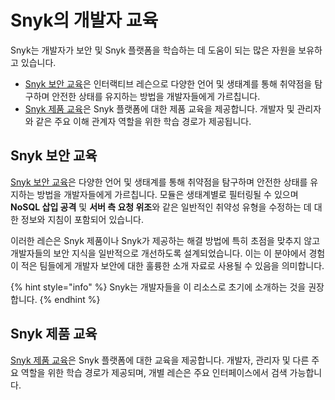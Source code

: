 # Snyk의 개발자 교육

Snyk는 개발자가 보안 및 Snyk 플랫폼을 학습하는 데 도움이 되는 많은 자원을 보유하고 있습니다.

* [Snyk 보안 교육](https://learn.snyk.io/catalog/security-education/?type=security-education)은 인터랙티브 레슨으로 다양한 언어 및 생태계를 통해 취약점을 탐구하며 안전한 상태를 유지하는 방법을 개발자들에게 가르칩니다.
* [Snyk 제품 교육](https://learn.snyk.io/catalog/product-training/?type=product-training)은 Snyk 플랫폼에 대한 제품 교육을 제공합니다. 개발자 및 관리자와 같은 주요 이해 관계자 역할을 위한 학습 경로가 제공됩니다.

## Snyk 보안 교육

[Snyk 보안 교육](https://learn.snyk.io/catalog/security-education/?type=security-education)은 다양한 언어 및 생태계를 통해 취약점을 탐구하며 안전한 상태를 유지하는 방법을 개발자들에게 가르칩니다. 모듈은 생태계별로 필터링될 수 있으며 **NoSQL 삽입 공격** 및 **서버 측 요청 위조**와 같은 일반적인 취약성 유형을 수정하는 데 대한 정보와 지침이 포함되어 있습니다.

이러한 레슨은 Snyk 제품이나 Snyk가 제공하는 해결 방법에 특히 초점을 맞추지 않고 개발자들의 보안 지식을 일반적으로 개선하도록 설계되었습니다. 이는 이 분야에서 경험이 적은 팀들에게 개발자 보안에 대한 훌륭한 소개 자료로 사용될 수 있음을 의미합니다.

{% hint style="info" %}
Snyk는 개발자들을 이 리소스로 초기에 소개하는 것을 권장합니다.
{% endhint %}

## Snyk 제품 교육

[Snyk 제품 교육](https://learn.snyk.io/catalog/product-training/?type=product-training)은 Snyk 플랫폼에 대한 교육을 제공합니다. 개발자, 관리자 및 다른 주요 역할을 위한 학습 경로가 제공되며, 개별 레슨은 주요 인터페이스에서 검색 가능합니다.
